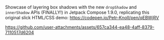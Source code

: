 Showcase of layering box shadows with the new `dropShadow` and `innerShadow` APIs (FINALLY!) in Jetpack Compose 1.9.0, replicating this original slick HTML/CSS demo: https://codepen.io/Petr-Knoll/pen/qEBWjRV

https://github.com/user-attachments/assets/657ca344-ea48-4aff-8379-7110517d6204
